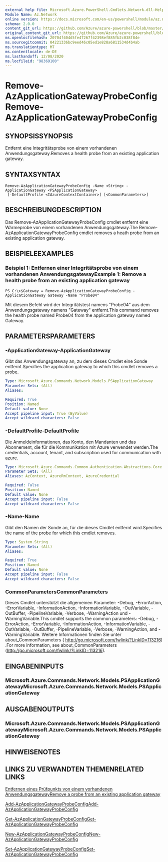 ```yaml
---
external help file: Microsoft.Azure.PowerShell.Cmdlets.Network.dll-Help.xml
Module Name: Az.Network
online version: https://docs.microsoft.com/en-us/powershell/module/az.network/remove-azapplicationgatewayprobeconfig
schema: 2.0.0
content_git_url: https://github.com/Azure/azure-powershell/blob/master/src/Network/Network/help/Remove-AzApplicationGatewayProbeConfig.md
original_content_git_url: https://github.com/Azure/azure-powershell/blob/master/src/Network/Network/help/Remove-AzApplicationGatewayProbeConfig.md
ms.openlocfilehash: 20704f404d5fe47267f42398ef885fb2c038f84e
ms.sourcegitcommit: 04221336bc9eed46c05ed1e828a6811534d4b4ab
ms.translationtype: MT
ms.contentlocale: de-DE
ms.lasthandoff: 12/08/2020
ms.locfileid: "98369100"
---
```

# <span data-ttu-id="1d67a-101">Remove-AzApplicationGatewayProbeConfig</span><span class="sxs-lookup"><span data-stu-id="1d67a-101">Remove-AzApplicationGatewayProbeConfig</span></span>

## <span data-ttu-id="1d67a-102">SYNOPSIS</span><span class="sxs-lookup"><span data-stu-id="1d67a-102">SYNOPSIS</span></span>
<span data-ttu-id="1d67a-103">Entfernt eine Integritätsprobe von einem vorhandenen Anwendungsgateway.</span><span class="sxs-lookup"><span data-stu-id="1d67a-103">Removes a health probe from an existing application gateway.</span></span>

## <span data-ttu-id="1d67a-104">SYNTAX</span><span class="sxs-lookup"><span data-stu-id="1d67a-104">SYNTAX</span></span>

```
Remove-AzApplicationGatewayProbeConfig -Name <String> -ApplicationGateway <PSApplicationGateway>
 [-DefaultProfile <IAzureContextContainer>] [<CommonParameters>]
```

## <span data-ttu-id="1d67a-105">BESCHREIBUNG</span><span class="sxs-lookup"><span data-stu-id="1d67a-105">DESCRIPTION</span></span>
<span data-ttu-id="1d67a-106">Das Remove-AzApplicationGatewayProbeConfig cmdlet entfernt eine Wärmeprobe von einem vorhandenen Anwendungsgateway.</span><span class="sxs-lookup"><span data-stu-id="1d67a-106">The Remove-AzApplicationGatewayProbeConfig cmdlet removes a heath probe from an existing application gateway.</span></span>

## <span data-ttu-id="1d67a-107">BEISPIELE</span><span class="sxs-lookup"><span data-stu-id="1d67a-107">EXAMPLES</span></span>

### <span data-ttu-id="1d67a-108">Beispiel 1: Entfernen einer Integritätsprobe von einem vorhandenen Anwendungsgateway</span><span class="sxs-lookup"><span data-stu-id="1d67a-108">Example 1: Remove a health probe from an existing application gateway</span></span>
```
PS C:\>$Gateway = Remove-AzApplicationGatewayProbeConfig -ApplicationGateway Gateway -Name "Probe04"
```

<span data-ttu-id="1d67a-109">Mit diesem Befehl wird der Integritätstest namens "Probe04" aus dem Anwendungsgateway namens "Gateway" entfernt.</span><span class="sxs-lookup"><span data-stu-id="1d67a-109">This command removes the health probe named Probe04 from the application gateway named Gateway.</span></span>

## <span data-ttu-id="1d67a-110">PARAMETERS</span><span class="sxs-lookup"><span data-stu-id="1d67a-110">PARAMETERS</span></span>

### <span data-ttu-id="1d67a-111">-ApplicationGateway</span><span class="sxs-lookup"><span data-stu-id="1d67a-111">-ApplicationGateway</span></span>
<span data-ttu-id="1d67a-112">Gibt das Anwendungsgateway an, zu dem dieses Cmdlet eine Sonde entfernt.</span><span class="sxs-lookup"><span data-stu-id="1d67a-112">Specifies the application gateway to which this cmdlet removes a probe.</span></span>

```yaml
Type: Microsoft.Azure.Commands.Network.Models.PSApplicationGateway
Parameter Sets: (All)
Aliases:

Required: True
Position: Named
Default value: None
Accept pipeline input: True (ByValue)
Accept wildcard characters: False
```

### <span data-ttu-id="1d67a-113">-DefaultProfile</span><span class="sxs-lookup"><span data-stu-id="1d67a-113">-DefaultProfile</span></span>
<span data-ttu-id="1d67a-114">Die Anmeldeinformationen, das Konto, den Mandanten und das Abonnement, die für die Kommunikation mit Azure verwendet werden.</span><span class="sxs-lookup"><span data-stu-id="1d67a-114">The credentials, account, tenant, and subscription used for communication with azure.</span></span>

```yaml
Type: Microsoft.Azure.Commands.Common.Authentication.Abstractions.Core.IAzureContextContainer
Parameter Sets: (All)
Aliases: AzContext, AzureRmContext, AzureCredential

Required: False
Position: Named
Default value: None
Accept pipeline input: False
Accept wildcard characters: False
```

### <span data-ttu-id="1d67a-115">-Name</span><span class="sxs-lookup"><span data-stu-id="1d67a-115">-Name</span></span>
<span data-ttu-id="1d67a-116">Gibt den Namen der Sonde an, für die dieses Cmdlet entfernt wird.</span><span class="sxs-lookup"><span data-stu-id="1d67a-116">Specifies the name of the probe for which this cmdlet removes.</span></span>

```yaml
Type: System.String
Parameter Sets: (All)
Aliases:

Required: True
Position: Named
Default value: None
Accept pipeline input: False
Accept wildcard characters: False
```

### <span data-ttu-id="1d67a-117">CommonParameters</span><span class="sxs-lookup"><span data-stu-id="1d67a-117">CommonParameters</span></span>
<span data-ttu-id="1d67a-118">Dieses Cmdlet unterstützt die allgemeinen Parameter: -Debug, -ErrorAction, -ErrorVariable, -InformationAction, -InformationVariable, -OutVariable, -OutBuffer, -PipelineVariable, -Verbose, -WarningAction und -WarningVariable.</span><span class="sxs-lookup"><span data-stu-id="1d67a-118">This cmdlet supports the common parameters: -Debug, -ErrorAction, -ErrorVariable, -InformationAction, -InformationVariable, -OutVariable, -OutBuffer, -PipelineVariable, -Verbose, -WarningAction, and -WarningVariable.</span></span> <span data-ttu-id="1d67a-119">Weitere Informationen finden Sie unter about_CommonParameters ( http://go.microsoft.com/fwlink/?LinkID=113216) .</span><span class="sxs-lookup"><span data-stu-id="1d67a-119">For more information, see about_CommonParameters (http://go.microsoft.com/fwlink/?LinkID=113216).</span></span>

## <span data-ttu-id="1d67a-120">EINGABEN</span><span class="sxs-lookup"><span data-stu-id="1d67a-120">INPUTS</span></span>

### <span data-ttu-id="1d67a-121">Microsoft.Azure.Commands.Network.Models.PSApplicationGateway</span><span class="sxs-lookup"><span data-stu-id="1d67a-121">Microsoft.Azure.Commands.Network.Models.PSApplicationGateway</span></span>

## <span data-ttu-id="1d67a-122">AUSGABEN</span><span class="sxs-lookup"><span data-stu-id="1d67a-122">OUTPUTS</span></span>

### <span data-ttu-id="1d67a-123">Microsoft.Azure.Commands.Network.Models.PSApplicationGateway</span><span class="sxs-lookup"><span data-stu-id="1d67a-123">Microsoft.Azure.Commands.Network.Models.PSApplicationGateway</span></span>

## <span data-ttu-id="1d67a-124">HINWEISE</span><span class="sxs-lookup"><span data-stu-id="1d67a-124">NOTES</span></span>

## <span data-ttu-id="1d67a-125">LINKS ZU VERWANDTEN THEMEN</span><span class="sxs-lookup"><span data-stu-id="1d67a-125">RELATED LINKS</span></span>

[<span data-ttu-id="1d67a-126">Entfernen eines Prüfpunkts von einem vorhandenen Anwendungsgateway</span><span class="sxs-lookup"><span data-stu-id="1d67a-126">Remove a probe from an existing application gateway</span></span>](https://azure.microsoft.com/en-us/documentation/articles/application-gateway-create-probe-ps/#remove-a-probe-from-an-existing-application-gateway)

[<span data-ttu-id="1d67a-127">Add-AzApplicationGatewayProbeConfig</span><span class="sxs-lookup"><span data-stu-id="1d67a-127">Add-AzApplicationGatewayProbeConfig</span></span>](./Add-AzApplicationGatewayProbeConfig.md)

[<span data-ttu-id="1d67a-128">Get-AzApplicationGatewayProbeConfig</span><span class="sxs-lookup"><span data-stu-id="1d67a-128">Get-AzApplicationGatewayProbeConfig</span></span>](./Get-AzApplicationGatewayProbeConfig.md)

[<span data-ttu-id="1d67a-129">New-AzApplicationGatewayProbeConfig</span><span class="sxs-lookup"><span data-stu-id="1d67a-129">New-AzApplicationGatewayProbeConfig</span></span>](./New-AzApplicationGatewayProbeConfig.md)

[<span data-ttu-id="1d67a-130">Set-AzApplicationGatewayProbeConfig</span><span class="sxs-lookup"><span data-stu-id="1d67a-130">Set-AzApplicationGatewayProbeConfig</span></span>](./Set-AzApplicationGatewayProbeConfig.md)

